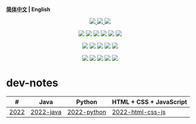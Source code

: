 **[简体中文](./README.CN.md) | English**

<p align="center">
    <a href="https://github.com/lyzsk/dev-notes/blob/master/LICENSE">
        <img src="https://img.shields.io/github/license/lyzsk/dev-notes.svg?style=plastic&logo=github" />
    </a>
    <a href="https://github.com/lyzsk/dev-notes/members">
        <img src="https://img.shields.io/github/forks/lyzsk/dev-notes.svg?style=plastic&logo=github" />
    </a>
    <a href="https://github.com/lyzsk/dev-notes/stargazers">
        <img src="https://img.shields.io/github/stars/lyzsk/dev-notes.svg?style=plastic&logo=github" />
    </a>
</p>

<p align="center">
    <img src="https://img.shields.io/badge/-Java-3C415C?style=plastic&logo=openjdk&logoColor=FFFFFF" />
    <img src="https://img.shields.io/badge/-Eclipse-3C415C?style=plastic&logo=eclipse&logoColor=FFFFFF" />
    <img src="https://img.shields.io/badge/-IntellijIDEA-3C415C?style=plastic&logo=intellijidea&logoColor=FFFFFF" />
    <img src="https://img.shields.io/badge/-Spring-3C415C?style=plastic&logo=spring&logoColor=6DB33F" />
    <img src="https://img.shields.io/badge/-SpringBoot-3C415C?style=plastic&logo=springboot&logoColor=6DB33F" />
    <img src="https://img.shields.io/badge/-SpringSecurity-3C415C?style=plastic&logo=springsecurity&logoColor=6DB33F" />
</p>

<p align="center">
    <img src="https://img.shields.io/badge/-Python-3C415C?style=plastic&logo=python&logoColor=3776AB">
    <img src="https://img.shields.io/badge/-Pycharm-3C415C?style=plastic&logo=pycharm&logoColor=FFFFFF">
    <img src="https://img.shields.io/badge/-Jupyter-3C415C?style=plastic&logo=jupyter&logoColor=F37626">
    <img src="https://img.shields.io/badge/-PyTorch-3C415C?style=plastic&logo=pytorch&logoColor=EE4C2C">
    <img src="https://img.shields.io/badge/-TensorFlow-3C415C?style=plastic&logo=tensorflow&logoColor=FF6F00">
</p>

<p align="center">
    <img src="https://img.shields.io/badge/-HTML-3C415C?style=plastic&logo=html5&logoColor=E34F26">
    <img src="https://img.shields.io/badge/-CSS-3C415C?style=plastic&logo=css3&logoColor=1572B6">
    <img src="https://img.shields.io/badge/-JavaScript-3C415C?style=plastic&logo=javascript&logoColor=F7DF1E">
    <img src="https://img.shields.io/badge/-VSCode-3C415C?style=plastic&logo=visualstudiocode&logoColor=007ACC">
    <img src="https://img.shields.io/badge/-React-3C415C?style=plastic&logo=react&logoColor=61DAFB">
</p>

# dev-notes

| #                                  | Java                                              | Python                                                  | HTML + CSS + JavaScript                                                  |
| ---------------------------------- | ------------------------------------------------- | ------------------------------------------------------- | ------------------------------------------------------------------------ |
| [2022](./notes/2022/2022-notes.md) | [2022-java](./notes/2022/Java/2022-java-notes.md) | [2022-python](./notes/2022/Python/2022-python-notes.md) | [2022-html-css-js](./notes/2022/HTML-CSS-JavaScript/2022-html-css-js.md) |
